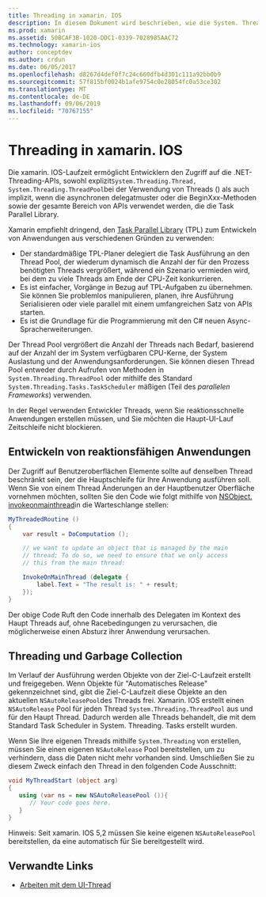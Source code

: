 ```yaml
---
title: Threading in xamarin. IOS
description: In diesem Dokument wird beschrieben, wie die System. Threading-APIs in einer xamarin. IOS-Anwendung verwendet werden. Dabei werden die Task Parallel Library, das entwickeln reaktionsfähiger Anwendungen und die Garbage Collection erläutert.
ms.prod: xamarin
ms.assetid: 50BCAF3B-1020-DDC1-0339-7028985AAC72
ms.technology: xamarin-ios
author: conceptdev
ms.author: crdun
ms.date: 06/05/2017
ms.openlocfilehash: d8267d4def0f7c24c660dfb4d301c111a92bb0b9
ms.sourcegitcommit: 57f815bf0024b1afe9754c0e28054fc0a53ce302
ms.translationtype: MT
ms.contentlocale: de-DE
ms.lasthandoff: 09/06/2019
ms.locfileid: "70767155"
---
```

# <a name="threading-in-xamarinios"></a>Threading in xamarin. IOS

Die xamarin. IOS-Laufzeit ermöglicht Entwicklern den Zugriff auf die .NET-Threading-APIs, sowohl explizit`System.Threading.Thread, System.Threading.ThreadPool`bei der Verwendung von Threads () als auch implizit, wenn die asynchronen delegatmuster oder die BeginXxx-Methoden sowie der gesamte Bereich von APIs verwendet werden, die die Task Parallel Library.

Xamarin empfiehlt dringend, den [Task Parallel Library](https://msdn.microsoft.com/library/dd460717.aspx) (TPL) zum Entwickeln von Anwendungen aus verschiedenen Gründen zu verwenden:
- Der standardmäßige TPL-Planer delegiert die Task Ausführung an den Thread Pool, der wiederum dynamisch die Anzahl der für den Prozess benötigten Threads vergrößert, während ein Szenario vermieden wird, bei dem zu viele Threads am Ende der CPU-Zeit konkurrieren. 
- Es ist einfacher, Vorgänge in Bezug auf TPL-Aufgaben zu übernehmen. Sie können Sie problemlos manipulieren, planen, ihre Ausführung Serialisieren oder viele parallel mit einem umfangreichen Satz von APIs starten. 
- Es ist die Grundlage für die Programmierung mit den C# neuen Async-Spracherweiterungen. 

Der Thread Pool vergrößert die Anzahl der Threads nach Bedarf, basierend auf der Anzahl der im System verfügbaren CPU-Kerne, der System Auslastung und der Anwendungsanforderungen. Sie können diesen Thread Pool entweder durch Aufrufen von Methoden in `System.Threading.ThreadPool` oder mithilfe des Standard `System.Threading.Tasks.TaskScheduler` mäßigen (Teil des *parallelen Frameworks*) verwenden.

In der Regel verwenden Entwickler Threads, wenn Sie reaktionsschnelle Anwendungen erstellen müssen, und Sie möchten die Haupt-UI-Lauf Zeitschleife nicht blockieren.

 <a name="Developing_Responsive_Applications" />

## <a name="developing-responsive-applications"></a>Entwickeln von reaktionsfähigen Anwendungen

Der Zugriff auf Benutzeroberflächen Elemente sollte auf denselben Thread beschränkt sein, der die Hauptschleife für Ihre Anwendung ausführen soll. Wenn Sie von einem Thread Änderungen an der Hauptbenutzer Oberfläche vornehmen möchten, sollten Sie den Code wie folgt mithilfe von [NSObject. invokeonmainthread](xref:Foundation.NSObject)in die Warteschlange stellen:

```csharp
MyThreadedRoutine ()  
{  
    var result = DoComputation ();  

    // we want to update an object that is managed by the main
    // thread; To do so, we need to ensure that we only access
    // this from the main thread:

    InvokeOnMainThread (delegate {  
        label.Text = "The result is: " + result;  
    });
}
```

Der obige Code Ruft den Code innerhalb des Delegaten im Kontext des Haupt Threads auf, ohne Racebedingungen zu verursachen, die möglicherweise einen Absturz ihrer Anwendung verursachen.

 <a name="Threading_and_Garbage_Collection" />

## <a name="threading-and-garbage-collection"></a>Threading und Garbage Collection

Im Verlauf der Ausführung werden Objekte von der Ziel-C-Laufzeit erstellt und freigegeben. Wenn Objekte für "Automatisches Release" gekennzeichnet sind, gibt die Ziel-C-Laufzeit diese Objekte an den aktuellen `NSAutoReleasePool`des Threads frei. Xamarin. IOS erstellt einen `NSAutoRelease` Pool für jeden Thread `System.Threading.ThreadPool` aus und für den Haupt Thread. Dadurch werden alle Threads behandelt, die mit dem Standard Task Scheduler in System. Threading. Tasks erstellt wurden.

Wenn Sie Ihre eigenen Threads mithilfe `System.Threading` von erstellen, müssen Sie einen eigenen `NSAutoRelease` Pool bereitstellen, um zu verhindern, dass die Daten nicht mehr vorhanden sind. Umschließen Sie zu diesem Zweck einfach den Thread in den folgenden Code Ausschnitt:

```csharp
void MyThreadStart (object arg)
{
   using (var ns = new NSAutoReleasePool ()){
      // Your code goes here.
   }
}
```

Hinweis: Seit xamarin. IOS 5,2 müssen Sie keine eigenen `NSAutoReleasePool` bereitstellen, da eine automatisch für Sie bereitgestellt wird.

## <a name="related-links"></a>Verwandte Links

- [Arbeiten mit dem UI-Thread](~/ios/user-interface/ios-ui/ui-thread.md)
